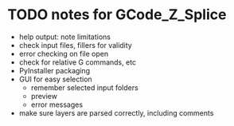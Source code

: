 # TODO notes for GCode_Z_Splice

* help output: note limitations
* check input files, fillers for validity
* error checking on file open
* check for relative G commands, etc
* PyInstaller packaging
* GUI for easy selection
	- remember selected input folders
	- preview
	- error messages
* make sure layers are parsed correctly, including comments

